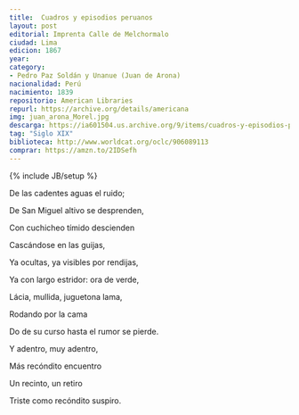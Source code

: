 ```yaml
---
title:  Cuadros y episodios peruanos
layout: post
editorial: Imprenta Calle de Melchormalo
ciudad: Lima
edicion: 1867
year: 
category:
- Pedro Paz Soldán y Unanue (Juan de Arona)
nacionalidad: Perú
nacimiento: 1839
repositorio: American Libraries
repurl: https://archive.org/details/americana
img: juan_arona_Morel.jpg
descarga: https://ia601504.us.archive.org/9/items/cuadros-y-episodios-peruanos-y-otras-poesias/Cuadros%20y%20episodios%20peruanos%20y%20otras%20poesias.pdf
tag: "Siglo XIX"
biblioteca: http://www.worldcat.org/oclc/906089113
comprar: https://amzn.to/2IDSefh
---
```

{% include JB/setup %}

De las cadentes aguas el ruido;

De San Miguel altivo se desprenden,

Con cuchicheo tímido descienden

Cascándose en las guijas,

Ya ocultas, ya visibles por rendijas,

Ya con largo estridor: ora de verde,

Lácia, mullida, juguetona lama,

Rodando por la cama

Do de su curso hasta el rumor se pierde.

Y adentro, muy adentro,

Más recóndito encuentro

Un recinto, un retiro

Triste como recóndito suspiro.
